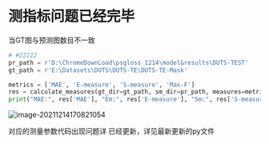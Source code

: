 # 测指标问题已经完毕

当GT图与预测图数目不一致

```python
# #22222
pr_path = r'D:\ChromeDownLoad\psgloss_1214\model&results\DUTS-TEST'
gt_path = r'E:\Datasets\DUTS\DUTS-TE\DUTS-TE-Mask'

metrics = ['MAE', 'E-measure', 'S-measure', 'Max-F']
res = calculate_measures(gt_dir=gt_path, sm_dir=pr_path, measures=metrics)
print("MAE:", res['MAE'], "Em:", res['E-measure'], "Sm:", res['S-measure'], "Max-F:", res['Max-F'])
```

![image-20211214170821054](C:\Users\SOD\AppData\Roaming\Typora\typora-user-images\image-20211214170821054.png)

对应的测量参数代码出现问题详
已经更新，详见最新更新的py文件
